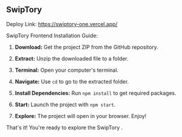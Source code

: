## SwipTory

Deploy Link: https://swiptory-one.vercel.app/

SwipTory Frontend Installation Guide:

1. **Download:** Get the project ZIP from the GitHub repository.

2. **Extract:** Unzip the downloaded file to a folder.

3. **Terminal:** Open your computer's terminal.

4. **Navigate:** Use `cd` to go to the extracted folder.

5. **Install Dependencies:** Run `npm install` to get required packages.

6. **Start:** Launch the project with `npm start`.

7. **Explore:** The project will open in your browser. Enjoy!

That's it! You're ready to explore the SwipTory .
